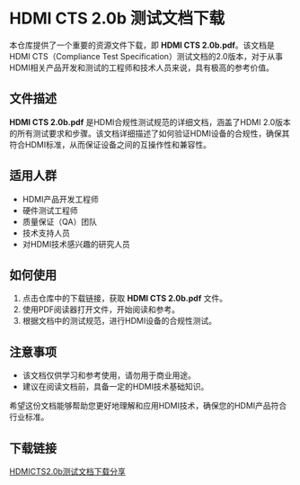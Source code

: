 # HDMI CTS 2.0b 测试文档下载

本仓库提供了一个重要的资源文件下载，即 **HDMI CTS 2.0b.pdf**。该文档是HDMI CTS（Compliance Test Specification）测试文档的2.0版本，对于从事HDMI相关产品开发和测试的工程师和技术人员来说，具有极高的参考价值。

## 文件描述

**HDMI CTS 2.0b.pdf** 是HDMI合规性测试规范的详细文档，涵盖了HDMI 2.0版本的所有测试要求和步骤。该文档详细描述了如何验证HDMI设备的合规性，确保其符合HDMI标准，从而保证设备之间的互操作性和兼容性。

## 适用人群

- HDMI产品开发工程师
- 硬件测试工程师
- 质量保证（QA）团队
- 技术支持人员
- 对HDMI技术感兴趣的研究人员

## 如何使用

1. 点击仓库中的下载链接，获取 **HDMI CTS 2.0b.pdf** 文件。
2. 使用PDF阅读器打开文件，开始阅读和参考。
3. 根据文档中的测试规范，进行HDMI设备的合规性测试。

## 注意事项

- 该文档仅供学习和参考使用，请勿用于商业用途。
- 建议在阅读文档前，具备一定的HDMI技术基础知识。

希望这份文档能够帮助您更好地理解和应用HDMI技术，确保您的HDMI产品符合行业标准。

## 下载链接

[HDMICTS2.0b测试文档下载分享](https://pan.quark.cn/s/b4ff5b842e71)